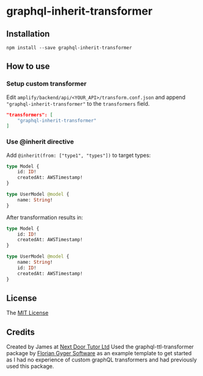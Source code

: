 # graphql-inherit-transformer

<!-- [![Pull requests are welcome!](https://img.shields.io/badge/PRs-welcome-brightgreen)](#contribute-) -->
<!-- [![npm](https://img.shields.io/npm/v/graphql-ttl-transformer)](https://www.npmjs.com/package/graphql-ttl-transformer) -->
<!-- [![GitHub license](https://img.shields.io/github/license/flogy/graphql-ttl-transformer)](https://github.com/flogy/graphql-ttl-transformer/blob/main/LICENSE) -->

## Installation

`npm install --save graphql-inherit-transformer`

## How to use

### Setup custom transformer

Edit `amplify/backend/api/<YOUR_API>/transform.conf.json` and append `"graphql-inherit-transformer"` to the `transformers` field.

```json
"transformers": [
	"graphql-inherit-transformer"
]
```

### Use @inherit directive

Add `@inherit(from: ["type1", "types"])` to target types:

```graphql
type Model {
	id: ID!
	createdAt: AWSTimestamp!
}

type UserModel @model {
	name: String!
}
```

After transformation results in:

```graphql
type Model {
	id: ID!
	createdAt: AWSTimestamp!
}

type UserModel @model {
	name: String!
	id: ID!
	createdAt: AWSTimestamp!
}
```

## License

The [MIT License](LICENSE)

## Credits
Created by James at [Next Door Tutor Ltd](https://nextdoortutor.co.uk)
Used the graphql-ttl-transformer package by [Florian Gyger Software](https://floriangyger.ch) as an example template to get started as I had no experience of custom graphQL transformers and had previously used this package.
